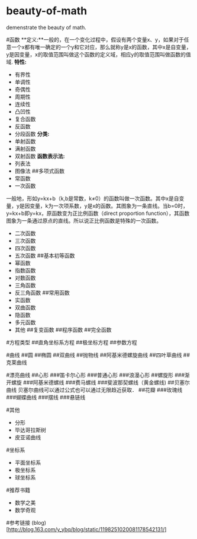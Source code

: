 # beauty-of-math

demenstrate the beauty of math.

#函数
**定义:**一般的，在一个变化过程中，假设有两个变量x、y，如果对于任意一个x都有唯一确定的一个y和它对应，那么就称y是x的函数，其中x是自变量，y是因变量，x的取值范围叫做这个函数的定义域，相应y的取值范围叫做函数的值域. 
**特性:**
- 有界性
- 单调性
- 奇偶性
- 周期性
- 连续性
- 凸凹性
- 复合函数
- 反函数
- 分段函数
**分类:**
- 单射函数
- 满射函数
- 双射函数
**函数表示法:**
- 列表法
- 图像法
##多项式函数
- 常函数
- 一次函数

一般地，形如y=kx+b（k,b是常数，k≠0）的函数叫做一次函数。其中x是自变量，y是因变量，k为一次项系数，y是x的函数。其图象为一条直线。当b=0时，y=kx+b即y=kx，原函数变为正比例函数（direct proportion function），其函数图象为一条通过原点的直线。所以说正比例函数是特殊的一次函数。

- 二次函数
- 三次函数
- 四次函数
- 五次函数
##基本初等函数
- 幂函数
- 指数函数
- 对数函数
- 三角函数
- 反三角函数
##常用函数
- 实函数
- 双曲函数
- 隐函数
- 多元函数
- 其他
##复变函数
##程序函数
##完全函数

#方程类型
##直角坐标系方程
##极坐标方程
##参数方程


#曲线
##圆
##椭圆
##双曲线
##抛物线
##阿基米德螺旋曲线
##四叶草曲线
##克莱曲线


#漂亮曲线
##心形
###笛卡尔心形
###普通心形
###浪漫心形
##螺旋形
###渐开螺旋
###阿基米德螺线
###费马螺线
###斐波那契螺线（黄金螺线)
##贝塞尔曲线
贝塞尔曲线可以通过公式也可以通过无限趋近获取．
##花瓣
###玫瑰线
###蝴蝶曲线
###摆线
###悬链线





#其他
- 分形
- 毕达哥拉斯树
- 皮亚诺曲线


#坐标系
- 平面坐标系
- 极坐标系
- 球坐标系


#推荐书籍
- 数学之美
- 数学奇观


#参考链接
(blog)[http://blog.163.com/y_ybq/blog/static/1198251020081178542131/]
